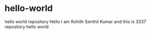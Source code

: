 # hello-world
hello world repository
Hello I am Rohith Senthil Kumar and this is 3337 repository hello world 
